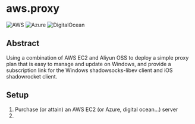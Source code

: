 # aws.proxy
![AWS](https://img.shields.io/badge/AWS-Supported-yellow)
![Azure](https://img.shields.io/badge/Azure-Supported-blue)
![DigitalOcean](https://img.shields.io/badge/Digital%20Ocean-In%20Progress-red)
## Abstract

Using a combination of AWS EC2 and Aliyun OSS to deploy a simple proxy plan that is easy to manage and update on Windows, and provide a subscription link for the Windows shadowsocks-libev client and iOS shadowrocket client.

## Setup

1. Purchase (or attain) an AWS EC2 (or Azure, digital ocean...) server
2. 

